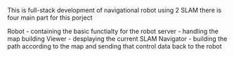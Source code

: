 This is full-stack development of navigational robot using 2 SLAM
there is four main part for this porject

Robot - containing the basic functialty for the robot
server - handling the map building 
Viewer - desplaying the current SLAM
Navigator - building the path according to the map and sending that control data back to the robot
